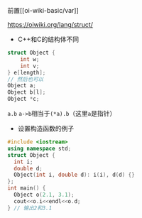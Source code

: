 前置[[oi-wiki-basic/var]]

https://oiwiki.org/lang/struct/

- C++和C的结构体不同

```cpp
struct Object {
    int w;
    int v;
} e[length];
// 然后也可以
Object a;
Object b[l];
Object *c;
```
`a.b`
`a->b`相当于`(*a).b`（这里`a`是指针）

- 设置构造函数的例子
```cpp
#include <iostream>
using namespace std;
struct Object {
  int i;
  double d;
  Object(int i, double d): i(i), d(d) {}
};
int main() {
  Object o(2.1, 3.1);
  cout<<o.i<<endl<<o.d;
} // 输出2和3.1
```